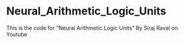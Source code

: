 # Neural_Arithmetic_Logic_Units
This is the code for "Neural Arithmetic Logic Units" By Siraj Raval on Youtube

